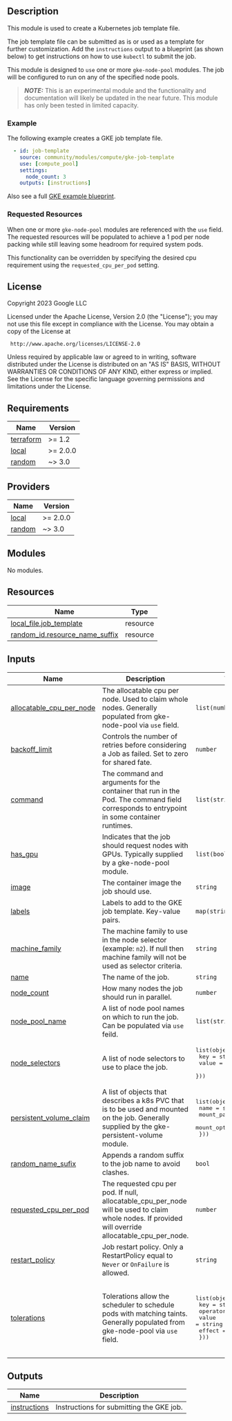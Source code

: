 ## Description

This module is used to create a Kubernetes job template file.

The job template file can be submitted as is or used as a template for further
customization. Add the `instructions` output to a blueprint (as shown below) to
get instructions on how to use `kubectl` to submit the job.

This module is designed to `use` one or more `gke-node-pool` modules. The job
will be configured to run on any of the specified node pools.

> **_NOTE:_** This is an experimental module and the functionality and
> documentation will likely be updated in the near future. This module has only
> been tested in limited capacity.

### Example

The following example creates a GKE job template file.

```yaml
  - id: job-template
    source: community/modules/compute/gke-job-template
    use: [compute_pool]
    settings:
      node_count: 3
    outputs: [instructions]
```

Also see a full [GKE example blueprint](../../../examples/hpc-gke.yaml).

### Requested Resources

When one or more `gke-node-pool` modules are referenced with the `use` field.
The requested resources will be populated to achieve a 1 pod per node packing
while still leaving some headroom for required system pods.

This functionality can be overridden by specifying the desired cpu requirement
using the `requested_cpu_per_pod` setting.

## License

<!-- BEGINNING OF PRE-COMMIT-TERRAFORM DOCS HOOK -->
Copyright 2023 Google LLC

Licensed under the Apache License, Version 2.0 (the "License");
you may not use this file except in compliance with the License.
You may obtain a copy of the License at

     http://www.apache.org/licenses/LICENSE-2.0

Unless required by applicable law or agreed to in writing, software
distributed under the License is distributed on an "AS IS" BASIS,
WITHOUT WARRANTIES OR CONDITIONS OF ANY KIND, either express or implied.
See the License for the specific language governing permissions and
limitations under the License.

## Requirements

| Name | Version |
|------|---------|
| <a name="requirement_terraform"></a> [terraform](#requirement\_terraform) | >= 1.2 |
| <a name="requirement_local"></a> [local](#requirement\_local) | >= 2.0.0 |
| <a name="requirement_random"></a> [random](#requirement\_random) | ~> 3.0 |

## Providers

| Name | Version |
|------|---------|
| <a name="provider_local"></a> [local](#provider\_local) | >= 2.0.0 |
| <a name="provider_random"></a> [random](#provider\_random) | ~> 3.0 |

## Modules

No modules.

## Resources

| Name | Type |
|------|------|
| [local_file.job_template](https://registry.terraform.io/providers/hashicorp/local/latest/docs/resources/file) | resource |
| [random_id.resource_name_suffix](https://registry.terraform.io/providers/hashicorp/random/latest/docs/resources/id) | resource |

## Inputs

| Name | Description | Type | Default | Required |
|------|-------------|------|---------|:--------:|
| <a name="input_allocatable_cpu_per_node"></a> [allocatable\_cpu\_per\_node](#input\_allocatable\_cpu\_per\_node) | The allocatable cpu per node. Used to claim whole nodes. Generally populated from gke-node-pool via `use` field. | `list(number)` | <pre>[<br>  -1<br>]</pre> | no |
| <a name="input_backoff_limit"></a> [backoff\_limit](#input\_backoff\_limit) | Controls the number of retries before considering a Job as failed. Set to zero for shared fate. | `number` | `0` | no |
| <a name="input_command"></a> [command](#input\_command) | The command and arguments for the container that run in the Pod. The command field corresponds to entrypoint in some container runtimes. | `list(string)` | <pre>[<br>  "hostname"<br>]</pre> | no |
| <a name="input_has_gpu"></a> [has\_gpu](#input\_has\_gpu) | Indicates that the job should request nodes with GPUs. Typically supplied by a gke-node-pool module. | `list(bool)` | <pre>[<br>  false<br>]</pre> | no |
| <a name="input_image"></a> [image](#input\_image) | The container image the job should use. | `string` | `"debian"` | no |
| <a name="input_labels"></a> [labels](#input\_labels) | Labels to add to the GKE job template. Key-value pairs. | `map(string)` | n/a | yes |
| <a name="input_machine_family"></a> [machine\_family](#input\_machine\_family) | The machine family to use in the node selector (example: `n2`). If null then machine family will not be used as selector criteria. | `string` | `null` | no |
| <a name="input_name"></a> [name](#input\_name) | The name of the job. | `string` | `"my-job"` | no |
| <a name="input_node_count"></a> [node\_count](#input\_node\_count) | How many nodes the job should run in parallel. | `number` | `1` | no |
| <a name="input_node_pool_name"></a> [node\_pool\_name](#input\_node\_pool\_name) | A list of node pool names on which to run the job. Can be populated via `use` feild. | `list(string)` | `[]` | no |
| <a name="input_node_selectors"></a> [node\_selectors](#input\_node\_selectors) | A list of node selectors to use to place the job. | <pre>list(object({<br>    key   = string<br>    value = string<br>  }))</pre> | `[]` | no |
| <a name="input_persistent_volume_claim"></a> [persistent\_volume\_claim](#input\_persistent\_volume\_claim) | A list of objects that describes a k8s PVC that is to be used and mounted on the job. Generally supplied by the gke-persistent-volume module. | <pre>list(object({<br>    name          = string<br>    mount_path    = string<br>    mount_options = string<br>  }))</pre> | `[]` | no |
| <a name="input_random_name_sufix"></a> [random\_name\_sufix](#input\_random\_name\_sufix) | Appends a random suffix to the job name to avoid clashes. | `bool` | `true` | no |
| <a name="input_requested_cpu_per_pod"></a> [requested\_cpu\_per\_pod](#input\_requested\_cpu\_per\_pod) | The requested cpu per pod. If null, allocatable\_cpu\_per\_node will be used to claim whole nodes. If provided will override allocatable\_cpu\_per\_node. | `number` | `-1` | no |
| <a name="input_restart_policy"></a> [restart\_policy](#input\_restart\_policy) | Job restart policy. Only a RestartPolicy equal to `Never` or `OnFailure` is allowed. | `string` | `"Never"` | no |
| <a name="input_tolerations"></a> [tolerations](#input\_tolerations) | Tolerations allow the scheduler to schedule pods with matching taints. Generally populated from gke-node-pool via `use` field. | <pre>list(object({<br>    key      = string<br>    operator = string<br>    value    = string<br>    effect   = string<br>  }))</pre> | <pre>[<br>  {<br>    "effect": "NoSchedule",<br>    "key": "user-workload",<br>    "operator": "Equal",<br>    "value": "true"<br>  }<br>]</pre> | no |

## Outputs

| Name | Description |
|------|-------------|
| <a name="output_instructions"></a> [instructions](#output\_instructions) | Instructions for submitting the GKE job. |
<!-- END OF PRE-COMMIT-TERRAFORM DOCS HOOK -->
